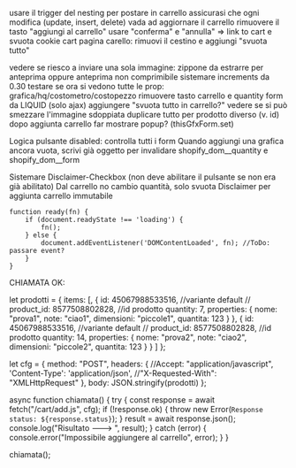 usare il trigger del nesting per postare in carrello
assicurasi che ogni modifica (update, insert, delete) vada ad aggiornare il carrello
rimuovere il tasto "aggiungi al carrello"
usare "conferma" e "annulla" => link to cart e svuota cookie cart
pagina carello: rimuovi il cestino e aggiungi "svuota tutto"

vedere se riesco a inviare una sola immagine: zippone da estrarre per anteprima oppure anteprima non comprimibile
sistemare increments da 0.30
testare se ora si vedono tutte le prop: grafica/hq/costometro/costopezzo
rimuovere tasto carrello e quantity form da LIQUID (solo ajax)
aggiungere "svuota tutto in carrello?"
vedere se si può smezzare l'immagine sdoppiata
duplicare tutto per prodotto diverso (v. id)
dopo aggiunta carrello far mostrare popup? (thisGfxForm.set)

Logica pulsante disabled: controlla tutti i form
Quando aggiungi una grafica ancora vuota, scrivi già oggetto per invalidare
shopify_dom__quantity e shopify_dom__form

Sistemare Disclaimer-Checkbox (non deve abilitare il pulsante se non era già abilitato)
Dal carrello no cambio quantità, solo svuota
Disclaimer per aggiunta carrello immutabile


    function ready(fn) {
        if (document.readyState !== 'loading') {
            fn();
        } else {
            document.addEventListener('DOMContentLoaded', fn); //ToDo: passare event?
        }
    }


CHIAMATA OK:

let prodotti = {
    items: [,
        {
            id: 45067988533516, //variante default
            // product_id: 8577508802828, //id prodotto
            quantity: 7,
            properties: { nome: "prova1", note: "ciao1", dimensioni: "piccole1", quantita: 123 }
        },
        {
            id: 45067988533516, //variante default
            // product_id: 8577508802828, //id prodotto
            quantity: 14,
            properties: { nome: "prova2", note: "ciao2", dimensioni: "piccole2", quantita: 123 }
        }
    ]
};

let cfg = {
    method: "POST",
    headers: {
        //Accept: "application/javascript",
        'Content-Type': 'application/json',
        //"X-Requested-With": "XMLHttpRequest"
    },
    body: JSON.stringify(prodotti)
};

async function chiamata() {
    try {
        const response = await fetch("/cart/add.js", cfg);
        if (!response.ok) {
            throw new Error(`Response status: ${response.status}`);
        }
        result = await response.json();
        console.log("Risultato ---> ", result);
    } catch (error) {
        console.error("Impossibile aggiungere al carrello", error);
    }
}

chiamata();